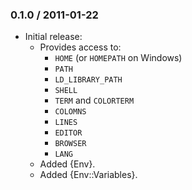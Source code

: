 ### 0.1.0 / 2011-01-22

* Initial release:
  * Provides access to:
    * `HOME` (or `HOMEPATH` on Windows)
    * `PATH`
    * `LD_LIBRARY_PATH`
    * `SHELL`
    * `TERM` and `COLORTERM`
    * `COLOMNS`
    * `LINES`
    * `EDITOR`
    * `BROWSER`
    * `LANG`
  * Added {Env}.
  * Added {Env::Variables}.

